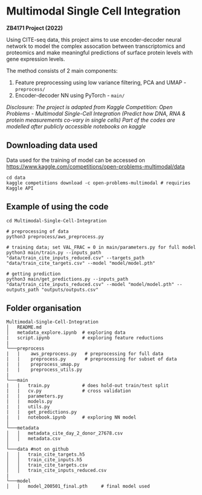 # Multimodal Single Cell Integration
**ZB4171 Project (2022)**

Using CITE-seq data, this project aims to use encoder-decoder neural network to model the complex assocation between transcriptomics and proteomics and make meaningful predictions of surface protein levels with gene expression levels.

The method consists of 2 main components: 
1. Feature preprocessing using low variance filtering, PCA and UMAP - `preprocess/`
2. Encoder-decoder NN using PyTorch - `main/`

*Disclosure: The project is adapted from Kaggle Competition: Open Problems - Multimodal Single-Cell Integration (Predict how DNA, RNA & protein measurements co-vary in single cells) Part of the codes are modelled after publicly accessible notebooks on kaggle*

## Downloading data used
Data used for the training of model can be accessed on https://www.kaggle.com/competitions/open-problems-multimodal/data
```
cd data
kaggle competitions download -c open-problems-multimodal # requiries Kaggle API
```

## Example of using the code
```
cd Multimodal-Single-Cell-Integration

# preprocessing of data
python3 preprocess/aws_preprocess.py

# training data; set VAL_FRAC = 0 in main/parameters.py for full model
python3 main/train.py --inputs_path "data/train_cite_inputs_reduced.csv" --targets_path "data/train_cite_targets.csv" --model "model/model.pth"

# getting prediction
python3 main/get_predictions.py --inputs_path "data/train_cite_inputs_reduced.csv" --model "model/model.pth" --outputs_path "outputs/outputs.csv" 
```

## Folder organisation
```
Multimodal-Single-Cell-Integration
│   README.md
│   metadata_explore.ipynb  # exploring data
|   script.ipynb            # exploring feature reductions
|
└───preprocess
|   |    aws_preprocess.py   # preprocessing for full data
|   |    preprocess.py       # preprocessing for subset of data
|   |    preprocess_umap.py      
|   |    preprocess_utils.py     
|  
└───main  
|   |   train.py            # does hold-out train/test split
|   |   cv.py               # cross validation
|   |   parameters.py
|   |   models.py
|   |   utils.py
|   |   get_predictions.py 
|   |   notebook.ipynb      # exploring NN model
│
└───metadata
│   │   metadata_cite_day_2_donor_27678.csv
│   │   metadata.csv
│
└───data #not on github
│   │   train_cite_targets.h5
│   │   train_cite_inputs.h5
│   │   train_cite_targets.csv
│   │   train_cite_inputs_reduced.csv
|
└───model
│   │   model_200501_final.pth     # final model used
```


